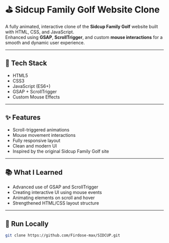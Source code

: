 # ⛳ Sidcup Family Golf Website Clone

A fully animated, interactive clone of the **Sidcup Family Golf** website built with HTML, CSS, and JavaScript.  
Enhanced using **GSAP**, **ScrollTrigger**, and custom **mouse interactions** for a smooth and dynamic user experience.

---

## 🚀 Tech Stack

- HTML5  
- CSS3  
- JavaScript (ES6+)  
- GSAP + ScrollTrigger  
- Custom Mouse Effects

---

## ✨ Features

- Scroll-triggered animations  
- Mouse movement interactions  
- Fully responsive layout  
- Clean and modern UI  
- Inspired by the original Sidcup Family Golf site

---

## 📚 What I Learned

- Advanced use of GSAP and ScrollTrigger  
- Creating interactive UI using mouse events  
- Animating elements on scroll and hover  
- Strengthened HTML/CSS layout structure

---

## 📁 Run Locally

```bash
git clone https://github.com/Firdose-max/SIDCUP.git
